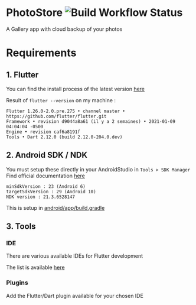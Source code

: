# PhotoStore  ![Build Workflow Status](https://github.com/AlexBolot/PhotoStore/workflows/Build/badge.svg?branch=master)

A Gallery app with cloud backup of your photos

# Requirements 

## 1. Flutter
You can find the install process of the latest version [here](https://flutter.dev/docs/get-started/install)

Result of `flutter --version` on my machine :
```
Flutter 1.26.0-2.0.pre.275 • channel master • https://github.com/flutter/flutter.git
Framework • revision d9044a8a61 (il y a 2 semaines) • 2021-01-09 04:04:04 -0500
Engine • revision caf6a8191f
Tools • Dart 2.12.0 (build 2.12.0-204.0.dev)
```
## 2. Android SDK / NDK

You must setup these directly in your AndroidStudio in `Tools > SDK Manager`
Find official documentation [here](https://developer.android.com/studio/projects/install-ndk)

```
minSdkVersion : 23 (Android 6)
targetSdkVersion : 29 (Android 10)
NDK version : 21.3.6528147
```
This is setup in [android/app/build.gradle](https://github.com/AlexBolot/PhotoStore/blob/master/android/app/build.gradle)

## 3. Tools

### IDE
There are various available IDEs for Flutter development

The list is available [here](https://flutter.dev/docs/get-started/editor)

### Plugins 
Add the Flutter/Dart plugin available for your chosen IDE 
